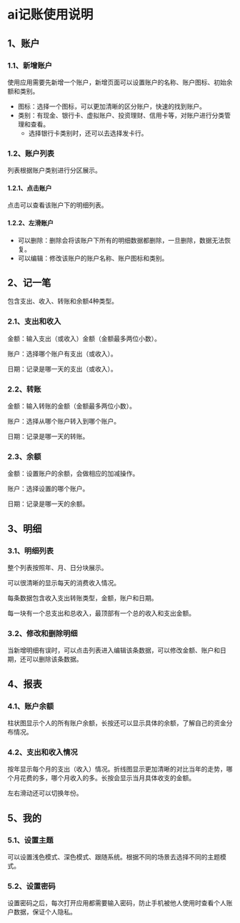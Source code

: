 # ai记账使用说明

## 1、账户

### 1.1、新增账户

使用应用需要先新增一个账户，新增页面可以设置账户的名称、账户图标、初始余额和类别。

- 图标：选择一个图标，可以更加清晰的区分账户，快速的找到账户。
- 类别：有现金、银行卡、虚拟账户、投资理财、信用卡等，对账户进行分类管理和查看。
  - 选择银行卡类别时，还可以去选择发卡行。

### 1.2、账户列表

列表根据账户类别进行分区展示。

#### 1.2.1、点击账户

点击可以查看该账户下的明细列表。

#### 1.2.2、左滑账户

- 可以删除：删除会将该账户下所有的明细数据都删除，一旦删除，数据无法恢复。
- 可以编辑：修改该账户的账户名称、账户图标和类别。

## 2、记一笔

包含支出、收入、转账和余额4种类型。

### 2.1、支出和收入

金额：输入支出（或收入）金额（金额最多两位小数）。

账户：选择哪个账户有支出（或收入）。

日期：记录是哪一天的支出（或收入）。

### 2.2、转账

金额：输入转账的金额（金额最多两位小数）。

账户：选择从哪个账户转入到哪个账户。

日期：记录是哪一天的转账。

### 2.3、余额

金额：设置账户的余额，会做相应的加减操作。

账户：选择设置的哪个账户。

日期：记录是哪一天的余额。

## 3、明细

### 3.1、明细列表

整个列表按照年、月、日分块展示。

可以很清晰的显示每天的消费收入情况。

每条数据包含收入支出转账类型，金额，账户和日期。

每一块有一个总支出和总收入，最顶部有一个总的收入和支出金额。

### 3.2、修改和删除明细

当新增明细有误时，可以点击列表进入编辑该条数据，可以修改金额、账户和日期，还可以删除该条数据。

## 4、报表

### 4.1、账户余额

柱状图显示个人的所有账户余额，长按还可以显示具体的余额，了解自己的资金分布情况。

### 4.2、支出和收入情况

按年显示每个月的支出（收入）情况。折线图显示更加清晰的对比当年的走势，哪个月花费的多，哪个月收入的多。长按会显示当月具体收支的金额。

左右滑动还可以切换年份。

## 5、我的

### 5.1、设置主题

可以设置浅色模式、深色模式、跟随系统。根据不同的场景去选择不同的主题模式。

### 5.2、设置密码

设置密码之后，每次打开应用都需要输入密码，防止手机被他人使用时查看个人账户数据，保证个人隐私。

